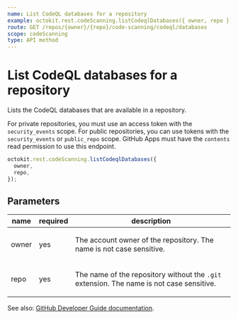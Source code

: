 ```yaml
---
name: List CodeQL databases for a repository
example: octokit.rest.codeScanning.listCodeqlDatabases({ owner, repo })
route: GET /repos/{owner}/{repo}/code-scanning/codeql/databases
scope: codeScanning
type: API method
---
```


# List CodeQL databases for a repository

Lists the CodeQL databases that are available in a repository.

For private repositories, you must use an access token with the `security_events` scope.
For public repositories, you can use tokens with the `security_events` or `public_repo` scope.
GitHub Apps must have the `contents` read permission to use this endpoint.

```js
octokit.rest.codeScanning.listCodeqlDatabases({
  owner,
  repo,
});
```

## Parameters

<table>
  <thead>
    <tr>
      <th>name</th>
      <th>required</th>
      <th>description</th>
    </tr>
  </thead>
  <tbody>
    <tr><td>owner</td><td>yes</td><td>

The account owner of the repository. The name is not case sensitive.

</td></tr>
<tr><td>repo</td><td>yes</td><td>

The name of the repository without the `.git` extension. The name is not case sensitive.

</td></tr>
  </tbody>
</table>

See also: [GitHub Developer Guide documentation](https://docs.github.com/rest/code-scanning/code-scanning#list-codeql-databases-for-a-repository).
